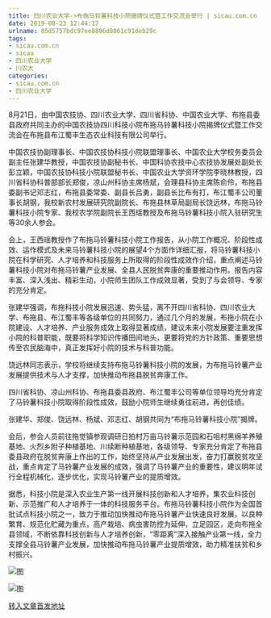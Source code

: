 ```yaml
---
title: 四川农业大学->布拖马铃薯科技小院揭牌仪式暨工作交流会举行 | sicau.com.cn
date: 2019-08-23 12:44:17
urlname: 85d5757bdc97ee8806d8061c91deb29c
tags: 
- sicau.com.cn
- sicau
- 四川农业大学
- 川农大
categories:
- sicau.com.cn
- 四川农业大学
---
```



8月21日，由中国农技协、四川农业大学、四川省科协、中国农业大学、布拖县委县政府共同主办的中国农技协四川科技小院布拖马铃薯科技小院揭牌仪式暨工作交流会在布拖县布江蜀丰生态农业科技有限公司举行。

中国农技协副理事长、中国农技协科技小院联盟理事长、中国农业大学校务委员会副主任张建华教授，中国农技协副秘书长、中国科协农技中心农技协发展处副处长彭立颖，中国农技协科技小院联盟秘书长、中国农业大学资环学院李晓林教授，四川省科协科普部部长郑俊，凉山州科协主席杨斌，会理县科协主席陈俞伶，布拖县委副书记邓志红，布拖县委常委、副县长吕勇，副县长比布有打，布江蜀丰公司董事长胡钢，我校新农村发展研究院副院长、布拖县林草局副局长饶远林，布拖马铃薯科技小院专家、我校农学院副院长王西瑶教授及布拖马铃薯科技小院入驻研究生等30余人参会。

会上，王西瑶教授作了布拖马铃薯科技小院工作报告，从小院工作概况、阶段性成效、运作模式及未来马铃薯科技小院的展望4个方面作详细汇报，将马铃薯科技小院在科学研究、人才培养和科技服务上所取得的阶段性成效作介绍，重点阐述马铃薯科技小院对布拖马铃薯产业发展、全县人民脱贫奔康的重要推动作用。报告内容丰富、深入浅出、精彩生动，小院师生团队工作成效显著，受到了与会领导、专家的充分肯定。

张建华强调，布拖科技小院发展迅速、势头猛，离不开四川省科协、四川农业大学、布拖县、布江蜀丰等各级单位的共同努力，通过几个月的发展，布拖小院在小院建设、人才培养、产业服务成效上取得显著成绩，建议未来小院发展要注重发挥小院的科普职能，既要将科学知识传播田间地头，更要将党的方针政策、重要思想传至农民脑海中，真正发挥好小院的技术与科普功能。

饶远林同志表示，学校将继续支持布拖马铃薯科技小院的发展，为布拖马铃薯产业发展提供技术与人才支撑，加快推动布拖县脱贫奔康工作。

四川省科协、凉山州科协、布拖县委县政府、布江蜀丰公司等单位领导均充分肯定了马铃薯科技小院取得阶段性成效，鼓励小院师生继续勇往前进，再创佳绩。

张建华、郑俊、饶远林、杨斌、邓志红、胡钢共同为“布拖马铃薯科技小院”揭牌。

会后，参会人员前往拖觉镇参观调研日拍村万亩马铃薯示范园和石咀村黑绵羊养殖基地、火烈乡附子种植基地、川续断种植基地，各级领导、专家充分肯定了布拖县委县政府在脱贫奔康上作出的工作，始终坚持从产业发展出发，奋力打赢脱贫攻坚战，重点肯定了马铃薯产业发展的成效，强调了马铃薯产业的重要性，建议明年试行全程机械化，逐步优化，实现马铃薯产业的提质增效。

据悉，科技小院是深入农业生产第一线开展科技创新和人才培养，集农业科技创新、示范推广和人才培养于一体的科技服务平台。布拖马铃薯科技小院作为全国首批试点科技小院之一，致力于推动加快推动布拖马铃薯产业快速良好发展，以良种繁育、规范化贮藏为重点，高产栽培、病虫害防控为延伸，立足园区，走向布拖全县领域，不断依靠科技创新与人才培养创新，“零距离”深入接触产业第一线，全力支撑全县马铃薯产业发展，加快推动布拖马铃薯产业提质增效，助力精准扶贫和乡村振兴。



![图](https://news.sicau.edu.cn/__local/0/88/A3/195452CA26D3120CA4E7917965E_E814E9E4_703B.jpg)

![图](https://news.sicau.edu.cn/__local/B/23/BE/75E2622B6A8F507399382476375_94278E50_135BE.jpg)

[转入文章首发地址](https://news.sicau.edu.cn/info/1078/52877.htm)